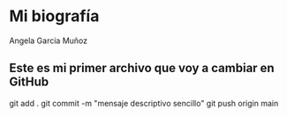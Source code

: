 # Mi biografía

Angela Garcia Muñoz



## Este es mi primer archivo que voy a cambiar en GitHub



git add .
git commit -m "mensaje descriptivo sencillo"
git push origin main